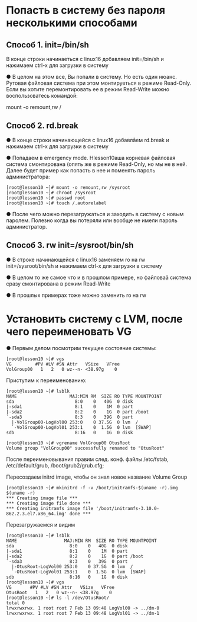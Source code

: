  # Попасть в систему без пароля несколькими способами

## Способ 1. init=/bin/sh

В конце строки начинаеться с linux16 добавляем init=/bin/sh и нажимаем сtrl-x для
загрузки в систему

● В целом на этом все, Вы попали в систему. Но есть один нюанс. Рутовая файловая
система при этом монтируеться в режиме Read-Only. Если вы хотите перемонтировать ее в
режим Read-Write можно воспользоватесь командой:

mount -o remount,rw /

## Способ 2. rd.break

● В конце строки начинающейся с linux16 добавлāем rd.break и нажимаем сtrl-x для
загрузки в систему

● Попадаем в emergency mode. Нlesson10аша корневая файловая система смонтирована (опять же
в режиме Read-Only, но мы не в ней. Далее будет пример как попасть в нее и поменять
пароль администратора:

    [root@lesson10 ~]# mount -o remount,rw /sysroot
    [root@lesson10 ~]# chroot /sysroot
    [root@lesson10 ~]# passwd root
    [root@lesson10 ~]# touch /.autorelabel

● После чего можно перезагружаться и заходить в систему с новым паролем. Полезно
когда вы потеряли или вообще не имели пароль администратор.

## Способ 3. rw init=/sysroot/bin/sh

● В строке начинающейся с linux16 заменяем ro на rw init=/sysroot/bin/sh и нажимаем сtrl-x
для загрузки в систему

● В целом то же самое что и в прошлом примере, но файловаā система сразу
смонтирована в режим Read-Write

● В прошлых примерах тоже можно заменить ro на rw

# Установить систему с LVM, после чего переименовать VG

● Первым делом посмотрим текущее состояние системы:

   
    [root@lesson10 ~]# vgs
    VG         #PV #LV #SN Attr   VSize   VFree
    VolGroup00   1   2   0 wz--n- <38.97g    0 
    
 Приступим к переименованию:
   
    [root@lesson10 ~]# lsblk
    NAME                    MAJ:MIN RM  SIZE RO TYPE MOUNTPOINT
    sda                       8:0    0   40G  0 disk 
    |-sda1                    8:1    0    1M  0 part 
    |-sda2                    8:2    0    1G  0 part /boot
    `-sda3                    8:3    0   39G  0 part 
      |-VolGroup00-LogVol00 253:0    0 37.5G  0 lvm  /
      `-VolGroup00-LogVol01 253:1    0  1.5G  0 lvm  [SWAP]
    sdb                       8:16   0    1G  0 disk 

    [root@lesson10 ~]# vgrename VolGroup00 OtusRoot
    Volume group "VolGroup00" successfully renamed to "OtusRoot"

 После переименовывания правим след. конф. файлы /etc/fstab, /etc/default/grub, /boot/grub2/grub.cfg;

 Пересоздаем initrd image, чтобы он знал новое название Volume Group
    
    [root@lesson10 ~]# mkinitrd -f -v /boot/initramfs-$(uname -r).img $(uname -r)
    *** Creating image file ***
    *** Creating image file done ***
    *** Creating initramfs image file '/boot/initramfs-3.10.0-862.2.3.el7.x86_64.img' done ***
Перезагружаемся и видим 

    [root@lesson10 ~]# lsblk
    NAME                  MAJ:MIN RM  SIZE RO TYPE MOUNTPOINT
    sda                     8:0    0   40G  0 disk 
    |-sda1                  8:1    0    1M  0 part 
    |-sda2                  8:2    0    1G  0 part /boot
    `-sda3                  8:3    0   39G  0 part 
      |-OtusRoot-LogVol00 253:0    0 37.5G  0 lvm  /
      `-OtusRoot-LogVol01 253:1    0  1.5G  0 lvm  [SWAP]
    sdb                     8:16   0    1G  0 disk 
    [root@lesson10 ~]# vgs
    VG       #PV #LV #SN Attr   VSize   VFree
    OtusRoot   1   2   0 wz--n- <38.97g    0 
    [root@lesson10 ~]# ls -l /dev/OtusRoot/
    total 0
    lrwxrwxrwx. 1 root root 7 Feb 13 09:48 LogVol00 -> ../dm-0
    lrwxrwxrwx. 1 root root 7 Feb 13 09:48 LogVol01 -> ../dm-1


    



